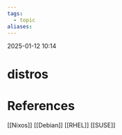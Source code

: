 ```yaml
---
tags:
  - topic
aliases:
---
```

2025-01-12 10:14
# distros

# References
[[Nixos]]
[[Debian]]
[[RHEL]]
[[SUSE]]